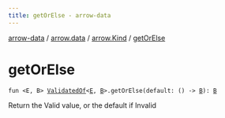 ```yaml
---
title: getOrElse - arrow-data
---
```


[arrow-data](../../index.html) / [arrow.data](../index.html) / [arrow.Kind](index.html) / [getOrElse](./get-or-else.html)

# getOrElse

`fun <E, B> `[`ValidatedOf`](../-validated-of.html)`<`[`E`](get-or-else.html#E)`, `[`B`](get-or-else.html#B)`>.getOrElse(default: () -> `[`B`](get-or-else.html#B)`): `[`B`](get-or-else.html#B)

Return the Valid value, or the default if Invalid

